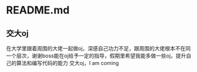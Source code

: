 # README.md #
## 交大oj ##
在大学里跟着周围的大佬一起做oj，深感自己功力不足，跟周围的大佬根本不在同一个层次，谢谢boss能在oj给予一定的指导，假期里希望我能多做一些oj，提升自己的算法和编写代码的能力
交大oj，I am coming
